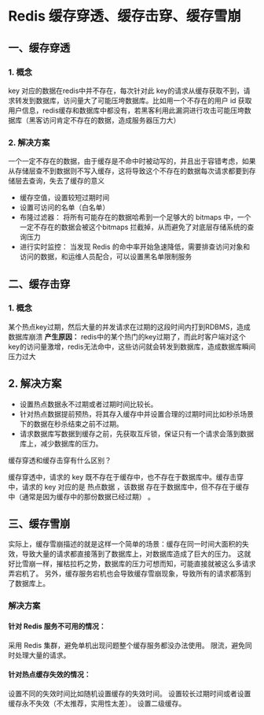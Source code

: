 # Redis 缓存穿透、缓存击穿、缓存雪崩

## 一、缓存穿透

### 1. 概念

key 对应的数据在redis中并不存在，每次针对此 key的请求从缓存获取不到，请求转发到数据库，访问量大了可能压垮数据库。比如用一个不存在的用户 id 获取用户信息，redis缓存和数据库中都没有，若黑客利用此漏洞进行攻击可能压垮数据库（黑客访问肯定不存在的数据，造成服务器压力大）

### 2. 解决方案
一个一定不存在的数据，由于缓存是不命中时被动写的，并且出于容错考虑，如果从存储层查不到数据则不写入缓存，这将导致这个不存在的数据每次请求都要到存储层去查询，失去了缓存的意义

* 缓存空值，设置较短过期时间
* 设置可访问的名单（白名单）
* 布隆过滤器： 将所有可能存在的数据哈希到一个足够大的 bitmaps 中，一个一定不存在的数据会被这个bitmaps 拦截掉，从而避免了对底层存储系统的查询压力
* 进行实时监控： 当发现 Redis 的命中率开始急速降低，需要排查访问对象和访问的数据，和运维人员配合，可以设置黑名单限制服务

## 二、缓存击穿
### 1. 概念
某个热点key过期，然后大量的并发请求在过期的这段时间内打到RDBMS，造成数据库崩溃
**产生原因：** redis中的某个热门的key过期了，而此时客户端对这个key的访问量激增，redis无法命中，这些访问就会转发到数据库，造成数据库瞬间压力过大

## 2. 解决方案
* 设置热点数据永不过期或者过期时间比较长。
* 针对热点数据提前预热，将其存入缓存中并设置合理的过期时间比如秒杀场景下的数据在秒杀结束之前不过期。
* 请求数据库写数据到缓存之前，先获取互斥锁，保证只有一个请求会落到数据库上，减少数据库的压力。

缓存穿透和缓存击穿有什么区别？

缓存穿透中，请求的 key 既不存在于缓存中，也不存在于数据库中。缓存击穿中，请求的 key 对应的是 热点数据 ，该数据 存在于数据库中，但不存在于缓存中（通常是因为缓存中的那份数据已经过期） 。

## 三、缓存雪崩
实际上，缓存雪崩描述的就是这样一个简单的场景：缓存在同一时间大面积的失效，导致大量的请求都直接落到了数据库上，对数据库造成了巨大的压力。 这就好比雪崩一样，摧枯拉朽之势，数据库的压力可想而知，可能直接就被这么多请求弄宕机了。
另外，缓存服务宕机也会导致缓存雪崩现象，导致所有的请求都落到了数据库上。

### 解决方案
#### 针对 Redis 服务不可用的情况：

采用 Redis 集群，避免单机出现问题整个缓存服务都没办法使用。
限流，避免同时处理大量的请求。

#### 针对热点缓存失效的情况：

设置不同的失效时间比如随机设置缓存的失效时间。
设置较长过期时间或者设置缓存永不失效（不太推荐，实用性太差）。
设置二级缓存。